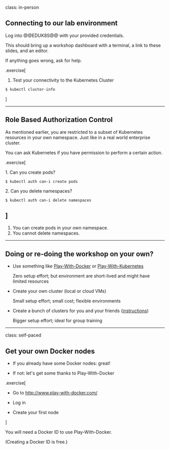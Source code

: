 class: in-person

## Connecting to our lab environment

Log into @@EDUK8S@@ with your provided credentials.

This should bring up a workshop dashboard with a terminal, a link to these slides, and an editor.

If anything goes wrong, ask for help.

.exercise[

1. Test your connectivity to the Kubernetes Cluster

```bash
$ kubectl cluster-info
```

]

---

## Role Based Authorization Control

As mentioned earlier, you are restricted to a subset of Kubernetes resources in your own namespace. Just like in a real world enterprise cluster.

You can ask Kubernetes if you have permission to perform a certain action.


.exercise[

1\. Can you create pods?

```
$ kubectl auth can-i create pods
```

2\. Can you delete namespaces?

```
$ kubectl auth can-i delete namespaces
```
]
--

1. You can create pods in your own namespace.
2. You cannot delete namespaces.
---

## Doing or re-doing the workshop on your own?

- Use something like
  [Play-With-Docker](http://play-with-docker.com/) or
  [Play-With-Kubernetes](https://training.play-with-kubernetes.com/)

  Zero setup effort; but environment are short-lived and
  might have limited resources

- Create your own cluster (local or cloud VMs)

  Small setup effort; small cost; flexible environments

- Create a bunch of clusters for you and your friends
    ([instructions](https://@@GITREPO@@/tree/master/prepare-vms))

  Bigger setup effort; ideal for group training

---

class: self-paced

## Get your own Docker nodes

- If you already have some Docker nodes: great!

- If not: let's get some thanks to Play-With-Docker

.exercise[

- Go to http://www.play-with-docker.com/

- Log in

- Create your first node

<!-- ```open http://www.play-with-docker.com/``` -->

]

You will need a Docker ID to use Play-With-Docker.

(Creating a Docker ID is free.)
